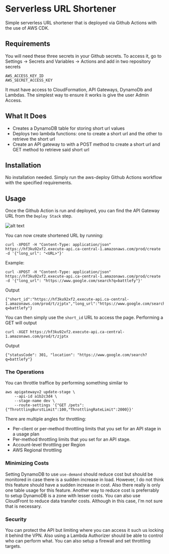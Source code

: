 # Serverless URL Shortener

Simple serverless URL shortener that is deployed via Github Actions with the use of AWS CDK.

## Requirements

You will need these three secrets in your Github secrets. To access it, go to Settings -> Secrets and Variables -> Actions and add in two repository secrets

```
AWS_ACCESS_KEY_ID
AWS_SECRET_ACCESS_KEY
```

It must have access to CloudFormation, API Gateways, DynamoDb and Lambdas. The simplest way to ensure it works is give the user Admin Access.


## What It Does

- Creates a DynamoDB table for storing short url values
- Deploys two lambda functions: one to create a short url and the other to retrieve the short url
- Create an API gateway to with a POST method to create a short url and GET method to retrieve said short url

## Installation

No installation needed. Simply run the aws-deploy Github Actions workflow with the specified requirements.

## Usage

Once the Github Action is run and deployed, you can find the API Gateway URL from the `Deploy Stack` step.

![alt text](https://i.ibb.co/0qSBkQk/image.png)

You can now create shortened URL by running:

```
curl -XPOST -H "Content-Type: application/json" https://hf3ku92xf2.execute-api.ca-central-1.amazonaws.com/prod/create -d '{"long_url": "<URL>"}'
```

Example:
```
curl -XPOST -H "Content-Type: application/json" https://hf3ku92xf2.execute-api.ca-central-1.amazonaws.com/prod/create -d '{"long_url": "https://www.google.com/search?q=battlefy"}'
```
Output
```
{"short_id":"https://hf3ku92xf2.execute-api.ca-central-1.amazonaws.com/prod/t/zjptx","long_url":"https://www.google.com/search?q=battlefy"}
```

You can then simply use the `short_id` URL to access the page. Performing a GET will output
```
curl -XGET https://hf3ku92xf2.execute-api.ca-central-1.amazonaws.com/prod/t/zjptx
```
Output
```
{"statusCode": 301, "location": "https://www.google.com/search?q=battlefy"}
```

### The Operations
You can throttle traffice by performing something similar to
```
aws apigatewayv2 update-stage \
    --api-id a1b2c3d4 \
    --stage-name dev \
    --route-settings '{"GET /pets":{"ThrottlingBurstLimit":100,"ThrottlingRateLimit":2000}}'
```

There are multiple angles for throttling:
- Per-client or per-method throttling limits that you set for an API stage in a usage plan
- Per-method throttling limits that you set for an API stage.
- Account-level throttling per Region
- AWS Regional throttling

### Minimizing Costs
Setting DynamoDB to use `use-demand` should reduce cost but should be monitored in case there is a sudden increase in load. However, I do not think this feature should have a sudden increase in cost. Also there really is only one table usage for this feature. Another way to reduce cost is preferrably to setup DynamoDB is a zone with lesser costs. You can also use CloudFront to reduce data transfer costs. Although in this case, I'm not sure that is necessary.

### Security
You can protect the API but limiting where you can access it such us locking it behind the VPN. Also using a Lambda Authorizer should be able to control who can perform what. You can also setup a firewall and set throttling targets. 
